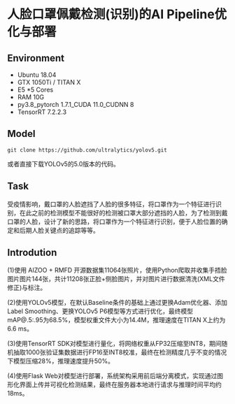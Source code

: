 

# 人脸口罩佩戴检测(识别)的AI Pipeline优化与部署



## Environment

- Ubuntu 18.04
- GTX 1050Ti / TITAN X
- E5 *5 Cores
- RAM 10G
- py3.8_pytorch 1.7.1_CUDA 11.0_CUDNN 8
- TensorRT 7.2.2.3



## Model

`git clone https://github.com/ultralytics/yolov5.git`

或者直接下载YOLOv5的5.0版本的代码。



## Task

受疫情影响，戴口罩的人脸遮挡了人脸的很多特征，将口罩作为一个特征进行识别，在此之前的检测模型不能很好的检测被口罩大部分遮挡的人脸，为了检测到戴口罩的人脸，设计了新的思路，将口罩作为一个特征进行识别，便于人脸位置的确定和后期人脸关键点的追踪等等。



## Introdution

(1)使用 AIZOO + RMFD 开源数据集11064张照片，使用Python爬取并收集手捂脸图片图片144张，共计11208张正脸+侧脸图片，并对图片进行数据清洗(XML文件修正)与标注。

(2)使用YOLOv5模型，在默认Baseline条件的基础上通过更换Adam优化器、添加Label Smoothing、更换YOLOv5 P6模型等方式进行优化，最终模型mAP@.5:.95为68.5%，模型权重文件大小为14.4M，推理速度在TITAN X上约为6.6 ms。

(3)使用TensorRT SDK对模型进行量化，将网络权重从FP32压缩至INT8，期间随机抽取1000张验证集数据进行FP16至INT8校准，最终在检测精度几乎不变的情况下模型压缩28%，推理速度提升50%。

(4)使用Flask Web对模型进行部署，系统架构采用前后端分离模式，实现通过图形化界面上传并可视化检测结果，最终在服务器本地进行请求与推理时间平均约18ms。

